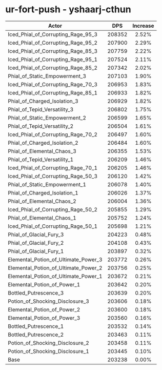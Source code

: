 # ur-fort-push - yshaarj-cthun
| Actor | DPS | Increase |
|---|:---:|:---:|
|Iced_Phial_of_Corrupting_Rage_95_3|208352|2.52%|
|Iced_Phial_of_Corrupting_Rage_95_2|207900|2.29%|
|Iced_Phial_of_Corrupting_Rage_85_3|207759|2.22%|
|Iced_Phial_of_Corrupting_Rage_95_1|207524|2.11%|
|Iced_Phial_of_Corrupting_Rage_85_2|207342|2.02%|
|Phial_of_Static_Empowerment_3|207103|1.90%|
|Iced_Phial_of_Corrupting_Rage_70_3|206953|1.83%|
|Iced_Phial_of_Corrupting_Rage_85_1|206933|1.82%|
|Phial_of_Charged_Isolation_3|206929|1.82%|
|Phial_of_Tepid_Versatility_3|206802|1.75%|
|Phial_of_Static_Empowerment_2|206599|1.65%|
|Phial_of_Tepid_Versatility_2|206504|1.61%|
|Iced_Phial_of_Corrupting_Rage_70_2|206497|1.60%|
|Phial_of_Charged_Isolation_2|206484|1.60%|
|Phial_of_Elemental_Chaos_3|206355|1.53%|
|Phial_of_Tepid_Versatility_1|206209|1.46%|
|Iced_Phial_of_Corrupting_Rage_70_1|206205|1.46%|
|Iced_Phial_of_Corrupting_Rage_50_3|206120|1.42%|
|Phial_of_Static_Empowerment_1|206078|1.40%|
|Phial_of_Charged_Isolation_1|206026|1.37%|
|Phial_of_Elemental_Chaos_2|206004|1.36%|
|Iced_Phial_of_Corrupting_Rage_50_2|205855|1.29%|
|Phial_of_Elemental_Chaos_1|205752|1.24%|
|Iced_Phial_of_Corrupting_Rage_50_1|205698|1.21%|
|Phial_of_Glacial_Fury_3|204223|0.48%|
|Phial_of_Glacial_Fury_2|204108|0.43%|
|Phial_of_Glacial_Fury_1|203897|0.32%|
|Elemental_Potion_of_Ultimate_Power_3|203772|0.26%|
|Elemental_Potion_of_Ultimate_Power_2|203756|0.25%|
|Elemental_Potion_of_Ultimate_Power_1|203672|0.21%|
|Elemental_Potion_of_Power_1|203642|0.20%|
|Bottled_Putrescence_3|203639|0.20%|
|Potion_of_Shocking_Disclosure_3|203606|0.18%|
|Elemental_Potion_of_Power_2|203600|0.18%|
|Elemental_Potion_of_Power_3|203560|0.16%|
|Bottled_Putrescence_1|203532|0.14%|
|Bottled_Putrescence_2|203463|0.11%|
|Potion_of_Shocking_Disclosure_2|203458|0.11%|
|Potion_of_Shocking_Disclosure_1|203445|0.10%|
|Base|203238|0.00%|
